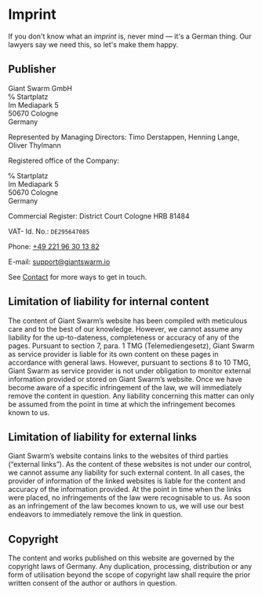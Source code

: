 # Imprint

<p class="lead">If you don&apos;t know what an <em>imprint</em> is, never mind &mdash; it's a German thing. Our lawyers say we need this, so let&apos;s make them happy.</p>

## Publisher

<p>Giant Swarm GmbH<br>℅ Startplatz
<br>Im Mediapark 5
<br>50670 Cologne
<br>Germany</p>

Represented by Managing Directors: Timo Derstappen, Henning Lange, Oliver Thylmann

Registered office of the Company:

<p>℅ Startplatz<br>Im Mediapark 5<br>50670 Cologne<br>Germany</p>

Commercial Register: District Court Cologne HRB 81484

VAT- Id. No.: `DE295647085`

Phone: [+49 221 96 30 13 82](callto:+4922196301382)

E-mail: [support@giantswarm.io](mailto:support@giantswarm.io)

See [Contact](/contact/) for more ways to get in touch.

## Limitation of liability for internal content

The content of Giant Swarm’s website has been compiled with meticulous care and to the best of our knowledge. However, we cannot assume any liability for the up-to-dateness, completeness or accuracy of any of the pages. Pursuant to section 7, para. 1 TMG (Telemediengesetz), Giant Swarm as service provider is liable for its own content on these pages in accordance with general laws. However, pursuant to sections 8 to 10 TMG, Giant Swarm as service provider is not under obligation to monitor external information provided or stored on Giant Swarm’s website. Once we have become aware of a specific infringement of the law, we will immediately remove the content in question. Any liability concerning this matter can only be assumed from the point in time at which the infringement becomes known to us.

## Limitation of liability for external links

Giant Swarm’s website contains links to the websites of third parties (“external links”). As the content of these websites is not under our control, we cannot assume any liability for such external content. In all cases, the provider of information of the linked websites is liable for the content and accuracy of the information provided. At the point in time when the links were placed, no infringements of the law were recognisable to us. As soon as an infringement of the law becomes known to us, we will use our best endeavors to immediately remove the link in question.

## Copyright

The content and works published on this website are governed by the copyright laws of Germany. Any duplication, processing, distribution or any form of utilisation beyond the scope of copyright law shall require the prior written consent of the author or authors in question.
